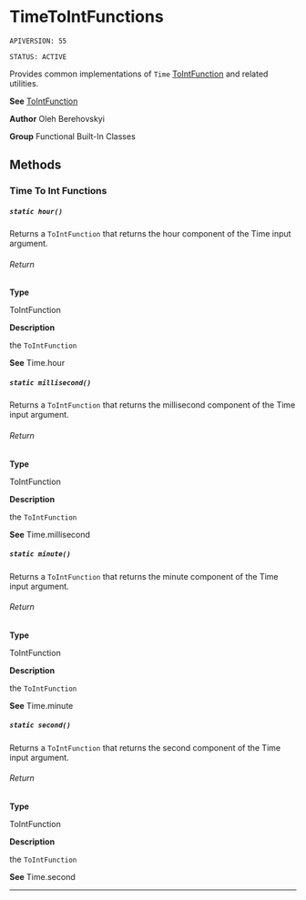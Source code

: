 # TimeToIntFunctions

`APIVERSION: 55`

`STATUS: ACTIVE`

Provides common implementations of `Time` [ToIntFunction](/docs/Functional-Abstract-Classes/ToIntFunction.md) and related utilities.


**See** [ToIntFunction](/docs/Functional-Abstract-Classes/ToIntFunction.md)


**Author** Oleh Berehovskyi


**Group** Functional Built-In Classes

## Methods
### Time To Int Functions
##### `static hour()`

Returns a `ToIntFunction` that returns the hour component of the Time input argument.

###### Return

**Type**

ToIntFunction

**Description**

the `ToIntFunction`


**See** Time.hour

##### `static millisecond()`

Returns a `ToIntFunction` that returns the millisecond component of the Time input argument.

###### Return

**Type**

ToIntFunction

**Description**

the `ToIntFunction`


**See** Time.millisecond

##### `static minute()`

Returns a `ToIntFunction` that returns the minute component of the Time input argument.

###### Return

**Type**

ToIntFunction

**Description**

the `ToIntFunction`


**See** Time.minute

##### `static second()`

Returns a `ToIntFunction` that returns the second component of the Time input argument.

###### Return

**Type**

ToIntFunction

**Description**

the `ToIntFunction`


**See** Time.second

---
